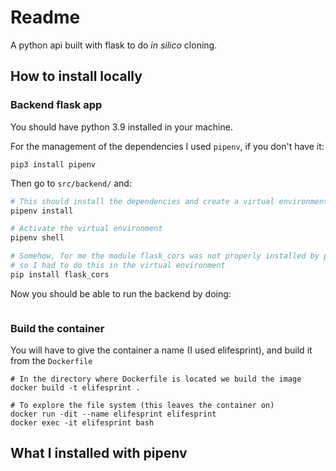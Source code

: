 # Readme

A python api built with flask to do *in silico* cloning.

## How to install locally

### Backend flask app

You should have python 3.9 installed in your machine.

For the management of the dependencies I used `pipenv`, if you don't have it:

```
pip3 install pipenv
```

Then go to `src/backend/` and:

```bash
# This should install the dependencies and create a virtual environment
pipenv install

# Activate the virtual environment
pipenv shell

# Somehow, for me the module flask_cors was not properly installed by pipenv,
# so I had to do this in the virtual environment
pip install flask_cors
```

Now you should be able to run the backend by doing:
```

```






### Build the container

You will have to give the container a name (I used elifesprint), and build it from the `Dockerfile`

```
# In the directory where Dockerfile is located we build the image
docker build -t elifesprint .

# To explore the file system (this leaves the container on)
docker run -dit --name elifesprint elifesprint
docker exec -it elifesprint bash
```

## What I installed with pipenv
